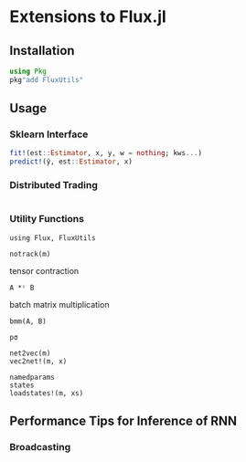 # Extensions to Flux.jl

## Installation

```julia
using Pkg
pkg"add FluxUtils"
```

## Usage

### Sklearn Interface

```jl
fit!(est::Estimator, x, y, w = nothing; kws...)
predict!(ŷ, est::Estimator, x)
```

### Distributed Trading

```jl

```

### Utility Functions

```
using Flux, FluxUtils
```

```
notrack(m)
```

tensor contraction

```
A *ᶜ B
```

batch matrix multiplication

```
bmm(A, B)
```

```
pσ
```

```
net2vec(m)
vec2net!(m, x)
```

```
namedparams
states
loadstates!(m, xs)
```

## Performance Tips for Inference of RNN

### Broadcasting

```
```

### 